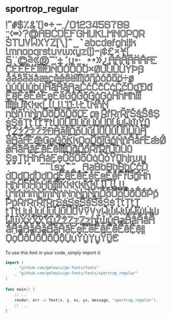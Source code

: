 # sportrop_regular

![sportrop_regular](sportrop_regular.png)

To use this font in your code, simply import it:

```go
import (
	. "github.com/gmlewis/go-fonts/fonts"
	_ "github.com/gmlewis/go-fonts/fonts/sportrop_regular"
)

func main() {
	// ...
	render, err := Text(x, y, xs, ys, message, "sportrop_regular"),
	// ...
}
```
